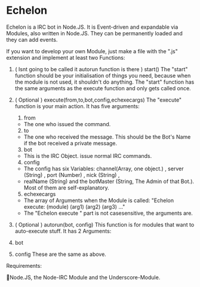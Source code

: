 Echelon
=======

Echelon is a IRC bot in Node.JS. It is Event-driven and expandable via Modules, also written in Node.JS.
They can be permanently loaded and they can add events.

If you want to develop your own Module, just make a file with the ".js" extension and implement at least two Functions:

1. ( Isnt going to be called it autorun function is there ) start()
  The "start" function should be your initialisation of things you need, because when the module is not used, it shouldn't
  do anything. The "start" function has the same arguments as the execute function and only gets called once.
  
2. ( Optional )  execute(from,to,bot,config,echexecargs)
  The "execute" function is your main action. It has five arguments:
    1. from
      - The one who issued the command.
      
    2. to
      - The one who received the message. This should be the Bot's Name if the bot received a private message.
    3. bot
      - This is the IRC Object. issue normal IRC commands.
    4. config
      - The config has six Variables: channel(Array, one object.) , server (String) , port (Number) , nick (String) , 
      - realName (String) and the botMaster (String, The Admin of that Bot.). Most of them are self-explanatory.
    5. echexecargs
      - The array of Arguments when the Module is called: "Echelon execute: (module) (arg1) (arg2) (arg3) ..."
      - The "Echelon execute " part is not casesensitive, the arguments are.

3. ( Optional ) autorun(bot, config)
  This function is for modules that want to auto-execute stuff. It has 2 Arguments:
  1. bot
  2. config
  These are the same as above.

Requirements:

Node.JS, the Node-IRC Module and the Underscore-Module.
